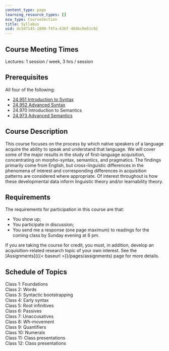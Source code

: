 ```yaml
---
content_type: page
learning_resource_types: []
ocw_type: CourseSection
title: Syllabus
uid: dc5d7145-1890-f4fa-63bf-484bc0e61c92
---
```


Course Meeting Times
--------------------

Lectures: 1 session / week, 3 hrs / session

Prerequisites
-------------

All four of the following:

*   [24.951 Introduction to Syntax](/courses/24-951-introduction-to-syntax-fall-2003/)
*   [24.952 Advanced Syntax](/courses/24-952-advanced-syntax-spring-2007/)
*   24.970 Introduction to Semantics
*   [24.973 Advanced Semantics](/courses/24-973-advanced-semantics-spring-2009/)

Course Description
------------------

This course focuses on the process by which native speakers of a language acquire the ability to speak and understand that language. We will cover some of the major results in the study of first-language acquisition, concentrating on morpho-syntax, semantics, and pragmatics. The findings primarily come from English, but cross-linguistic differences in the phenomena of interest and corresponding differences in acquisition patterns are considered where appropriate. Of interest throughout is how these developmental data inform linguistic theory and/or learnability theory.

Requirements
------------

The requirements for participation in this course are that:

*   You show up;
*   You participate in discussion;
*   You send me a response (one page maximum) to readings for the coming class by Sunday evening at 6 pm.

If you are taking the course for credit, you must, in addition, develop an acquisition-related research topic of your own interest. See the [Assignments]({{< baseurl >}}/pages/assignments) page for more details.

Schedule of Topics
------------------

Class 1: Foundations  
Class 2: Words  
Class 3: Syntactic bootstrapping  
Class 4: Early syntax  
Class 5: Root infinitives  
Class 6: Passives  
Class 7: Unaccusatives  
Class 8: _Wh_\-movement  
Class 9: Quantifiers  
Class 10: Numerals  
Class 11: Class presentations  
Class 12: Class presentations